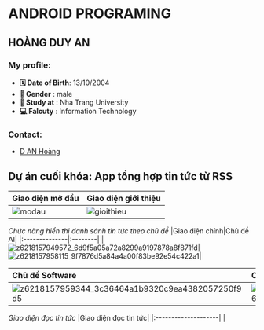 # ANDROID PROGRAMING
## HOÀNG DUY AN
### My profile:
* **🗓 Date of Birth**: 13/10/2004
* **🧑 Gender**       : male
* **🏤 Study at**     : Nha Trang University
* **💻 Falcuty**      : Information Technology
### Contact:
* [D AN Hoàng](https://www.facebook.com/hoangduyan2004)
## Dự án cuối khóa: App tổng hợp tin tức từ RSS
|Giao diện mở đầu|Giao diện giới thiệu|
|:---------------|:-------------------|
|![modau](https://github.com/user-attachments/assets/62f85864-1e4a-418b-b375-1b7bbb71ed31)|![gioithieu](https://github.com/user-attachments/assets/6cdd8580-4a6d-4ece-8393-3d41fa1c804f)|

*_Chức năng hiển thị danh sánh tin tức theo chủ đề_*
|Giao diện chính|Chủ đề AI|
|:--------------|:--------|
|![z6218157949572_6d9f5a05a72a8299a9197878a8f871fd](https://github.com/user-attachments/assets/94b6382e-fc39-4197-ba4b-351c8a26197b)|![z6218157958115_9f7876d5a84a4a00f83be92e54c422a1](https://github.com/user-attachments/assets/f2dc2295-b0ec-4442-90d8-e0c0d0a7f520)|

|Chủ đề Software|Chủ đề Technology|Chủ đề Security|
|:--------------|:----------------|:--------------|
|![z6218157959344_3c36464a1b9320c9ea4382057250f9d5](https://github.com/user-attachments/assets/7d6ac8f1-6495-44d0-9a96-d2c9c0cf4180)|![z6218157980711_06b54bcc556231943b93aa4597af2268](https://github.com/user-attachments/assets/8546a7fb-ba38-449c-8fe6-84a05ebb5a82)|![z6218157982700_a616f4d66c2163bd3226756af84d6dde](https://github.com/user-attachments/assets/8ed87986-8f1b-4146-a4c3-5cd30781d286)|

*_Giao diện đọc tin tức_*
|Giao diện đọc tin tức|
|:--------------------|
|


